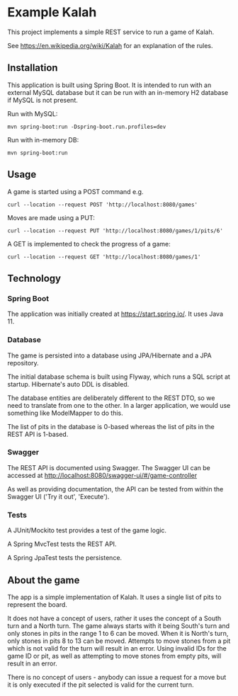 # Example Kalah

This project implements a simple REST service to run a game of Kalah.

See  <https://en.wikipedia.org/wiki/Kalah> for an explanation of the rules.

## Installation

This application is built using Spring Boot. It is intended to run with an external MySQL database but it can be run with an in-memory H2 database if MySQL is not present.

Run with MySQL:

```
mvn spring-boot:run -Dspring-boot.run.profiles=dev
```

Run with in-memory DB:

```
mvn spring-boot:run
```

## Usage

A game is started using a POST command e.g.

```
curl --location --request POST 'http://localhost:8080/games'
```

Moves are made using a PUT:

```
curl --location --request PUT 'http://localhost:8080/games/1/pits/6'
```

A GET is implemented to check the progress of a game:

```
curl --location --request GET 'http://localhost:8080/games/1'
```

## Technology

### Spring Boot
The application was initially created at <https://start.spring.io/>. It uses Java 11.

### Database

The game is persisted into a database using JPA/Hibernate and a JPA repository.

The initial database schema is built using Flyway, which runs a SQL script at startup. Hibernate's auto DDL is disabled.

The database entities are deliberately different to the REST DTO, so we need to translate from one to the other. In a larger application, we would use something like ModelMapper to do this.

The list of pits in the database is 0-based whereas the list of pits in the REST API is 1-based.

### Swagger

The REST API is documented using Swagger. The Swagger UI can be accessed at 
<http://localhost:8080/swagger-ui/#/game-controller>

As well as providing documentation, the API can be tested from within the Swagger UI ('Try it out', 'Execute'). 

### Tests

A JUnit/Mockito test provides a test of the game logic. 

A Spring MvcTest tests the REST API.

A Spring JpaTest tests the persistence.

## About the game

The app is a simple implementation of Kalah. It uses a single list of pits to represent the board. 

It does not have a concept of users, rather it uses the concept of a South turn and a North turn. The game always starts with it being South's turn and only stones in pits in the range 1 to 6 can be moved. When it is North's turn, only stones in pits 8 to 13 can be moved. Attempts to move stones from a pit which is not valid for the turn will result in an error. Using invalid IDs for the game ID or pit, as well as attempting to move stones from empty pits, will result in an error.

There is no concept of users - anybody can issue a request for a move but it is only executed if the pit selected is valid for the current turn.


